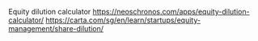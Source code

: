 Equity dilution calculator
https://neoschronos.com/apps/equity-dilution-calculator/
https://carta.com/sg/en/learn/startups/equity-management/share-dilution/
